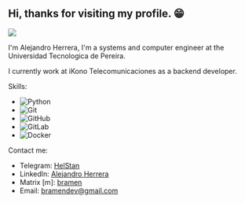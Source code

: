## Hi, thanks for visiting my profile. 😁 
![](https://komarev.com/ghpvc/?username=bramenn&label=PROFILE+VIEWS&style=for-the-badge&color=green)

I'm Alejandro Herrera, I'm a systems and computer engineer at the Universidad Tecnologica de Pereira.

I currently work at iKono Telecomunicaciones as a backend developer.

Skills:
- ![Python](https://img.shields.io/badge/-Python-333333?style=flat&logo=python)
- ![Git](https://img.shields.io/badge/-Git-333333?style=flat&logo=git)
- ![GitHub](https://img.shields.io/badge/-GitHub-333333?style=flat&logo=github)
- ![GitLab](https://img.shields.io/badge/-GitLab-333333?style=flat&logo=gitlab)
- ![Docker](https://img.shields.io/badge/-Docker-333333?style=flat&logo=docker)

Contact me:
- Telegram: [HelStan](https://t.me/HelStan)
- LinkedIn: [Alejandro Herrera](https://linkedin.com/in/brayan-alejandro-herrera-amariles-73a516126/)
- Matrix [m]: [bramen](https://matrix.to/#/@bramen:bramen.com.co)
- Email: bramendev@gmail.com

